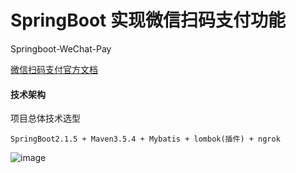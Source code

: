 # SpringBoot 实现微信扫码支付功能 

Springboot-WeChat-Pay

[微信扫码支付官方文档](https://pay.weixin.qq.com/wiki/doc/api/native.php?chapter=6_5)

#### 技术架构

项目总体技术选型

```
SpringBoot2.1.5 + Maven3.5.4 + Mybatis + lombok(插件) + ngrok
```

![image](https://github.com/webVueBlog/Springboot-WeChat-Pay/assets/59645426/e6196b22-69d6-4b7d-aa45-2cebcfee6bab)
